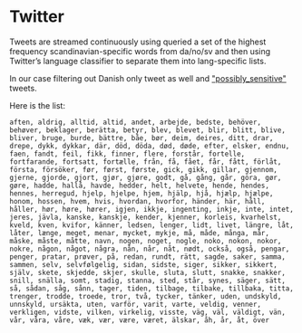 # Twitter

Tweets are streamed continuously using queried a set of the highest frequency scandinavian-specific words from da/no/sv and then using Twitter’s language classifier to separate them into lang-specific lists. 

In our case filtering out Danish only tweet as well and ["possibly_sensitive"](https://developer.twitter.com/en/docs/twitter-api/v1/data-dictionary/object-model/tweet) tweets.


Here is the list:
```
aften, aldrig, alltid, altid, andet, arbejde, bedste, behöver, behøver, beklager, berätta, betyr, blev, blevet, blir, blitt, blive, bliver, bruge, burde, bättre, båe, bør, deim, deires, ditt, drar, drepe, dykk, dykkar, där, död, döda, død, døde, efter, elsker, endnu, faen, fandt, feil, fikk, finner, flere, forstår, fortelle, fortfarande, fortsatt, fortælle, från, få, fået, får, fått, förlåt, första, försöker, før, først, første, gick, gikk, gillar, gjennom, gjerne, gjorde, gjort, gjør, gjøre, godt, gå, gång, går, göra, gør, gøre, hadde, hallå, havde, hedder, helt, helvete, hende, hendes, hennes, herregud, hjelp, hjelpe, hjem, hjälp, hjå, hjælp, hjælpe, honom, hossen, hvem, hvis, hvordan, hvorfor, händer, här, håll, håller, hør, høre, hører, igjen, ikkje, ingenting, inkje, inte, intet, jeres, jävla, kanske, kanskje, kender, kjenner, korleis, kvarhelst, kveld, kven, kvifor, känner, ledsen, lenger, lidt, livet, längre, låt, låter, længe, meget, menar, mycket, mykje, må, måde, många, mår, måske, måste, måtte, navn, nogen, noget, nogle, noko, nokon, nokor, nokre, någon, något, några, nån, når, nåt, nødt, också, også, pengar, penger, pratar, prøver, på, redan, rundt, rätt, sagde, saker, samma, sammen, selv, selvfølgelig, sidan, sidste, siger, sikker, sikkert, själv, skete, skjedde, skjer, skulle, sluta, slutt, snakke, snakker, snill, snälla, somt, stadig, stanna, sted, står, synes, säger, sätt, så, sådan, såg, sånn, tager, tiden, tilbage, tilbake, tillbaka, titta, trenger, trodde, troede, tror, två, tycker, tänker, uden, undskyld, unnskyld, ursäkta, uten, varför, varit, varte, veldig, venner, verkligen, vidste, vilken, virkelig, visste, väg, väl, väldigt, vän, vår, våra, våre, væk, vær, være, været, älskar, åh, år, åt, över
```
